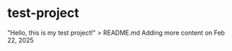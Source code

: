 # test-project
"Hello, this is my test project!" > README.md
A d d i n g   m o r e   c o n t e n t   o n   F e b   2 2 ,   2 0 2 5  
 